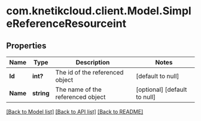 # com.knetikcloud.client.Model.SimpleReferenceResourceint
## Properties

Name | Type | Description | Notes
------------ | ------------- | ------------- | -------------
**Id** | **int?** | The id of the referenced object | [default to null]
**Name** | **string** | The name of the referenced object | [optional] [default to null]

[[Back to Model list]](../README.md#documentation-for-models) [[Back to API list]](../README.md#documentation-for-api-endpoints) [[Back to README]](../README.md)

